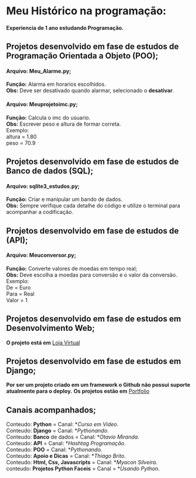 # Meu Histórico na programação:

#### Experiencia de 1 ano estudando Programação.

## Projetos desenvolvido em fase de estudos de **Programação Orientada a Objeto (POO)**;

#### Arquivo: Meu_Alarme.py;
**Função:** Alarma em horarios escolhidos. <br>
**Obs:** Deve ser desativado quando alarmar, selecionado o **desativar**.

#### Arquivo: Meuprojetoimc.py;

**Função:** Calcula o imc do usuario. <br>
**Obs:** Escrever peso e altura de formar correta.
<br>
Exemplo:
<br>
altura = 1.80
<br>
peso   = 70.9 

## Projetos desenvolvido em fase de estudos de Banco de dados (SQL);

#### Arquivo: sqlite3_estudos.py;

**Função:** Criar e manipular um bando de dados. <br>
**Obs:** Sempre verifique cada detalhe do código e utilize o terminal para acompanhar a codificação.

## Projetos desenvolvido em fase de estudos de (API);

#### Arquivo: Meuconversor.py;

**Função:** Converte valores de moedas em tempo real; <br>
**Obs:** Deve escolha a moedas para conversão e o valor da conversão.<br>
Exemplo:
<br>
De = Euro
<br>
Para = Real
<br>
Valor = 1

## Projetos desenvolvido em fase de estudos em Desenvolvimento Web;

**O projeto está em** <a href='https://github.com/Rodolfo-desenvolve/Loja_virtual'>Loja Virtual</a>

## Projetos desenvolvido em fase de estudos em Django;

**Por ser  um projeto criado em um framework o Github não possui suporte atualmente para o deploy.**
**Os projetos estão em** <a href='https://github.com/Rodolfo-desenvolve/Portfolio'>Portfolio</a>

## Canais acompanhados;

 Conteudo: **Python** = Canal: **Curso em Video*.<br>
 Conteudo: **Django** = Canal: **Pythonando*.<br>
 Conteudo: **Banco** de dados = Canal: **Otavio Miranda*.<br>
 Conteudo: **API** = Canal: **Hashtag Programação*.<br>
 Conteudo: **POO** = Canal: **Pythonando*.<br>
 Conteudo: **Apoio e Dicas** =  Canal: **Thiago Brito*.<br>
 Conteudo: **Html, Css, Javascripts** = Canal: **Myacon Silveira*.<br>
 conteudo: **Projetos Python Faceis** = Canal = **Usando Python*.

